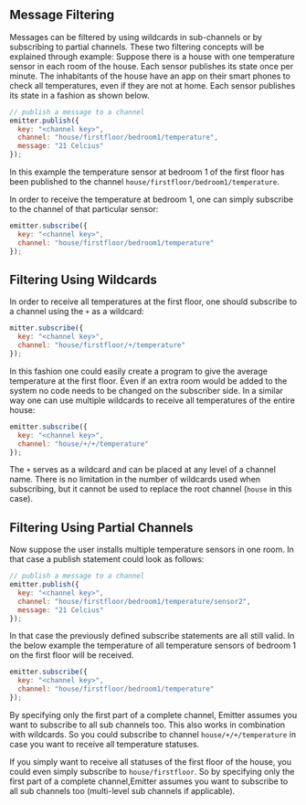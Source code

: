 ## Message Filtering

Messages can be filtered by using wildcards in sub-channels or by subscribing to partial channels. These two filtering concepts will be explained through example: Suppose there is a house with one temperature sensor in each room of the house. Each sensor publishes its state once per minute. The inhabitants of the house have an app on their smart phones to check all temperatures, even if they are not at home.  Each sensor publishes its state in a fashion as shown below.

```javascript
// publish a message to a channel
emitter.publish({
  key: "<channel key>",
  channel: "house/firstfloor/bedroom1/temperature",
  message: "21 Celcius"
});
```

In this example the temperature sensor at bedroom 1 of the first floor has been published to the channel `house/firstfloor/bedroom1/temperature`. 

In order to receive the temperature at bedroom 1, one can simply subscribe to the channel of that particular sensor: 

```javascript
emitter.subscribe({
  key: "<channel key>",
  channel: "house/firstfloor/bedroom1/temperature"
});
```

## Filtering Using Wildcards

In order to receive all temperatures at the first floor, one should subscribe to a channel using the `+` as a wildcard:

```javascript
mitter.subscribe({
  key: "<channel key>",
  channel: "house/firstfloor/+/temperature"
}); 
```

In this fashion one could easily create a program to give the average temperature at the first floor. Even if an extra room would be added to the system no code needs to be changed on the subscriber side. In a similar way one can use multiple wildcards to receive all temperatures of the entire house:

```javascript
emitter.subscribe({
  key: "<channel key>",
  channel: "house/+/+/temperature"
});
```

The `+` serves as a wildcard and can be placed at any level of a channel name. There is no limitation in the number of wildcards used when subscribing, but it cannot be used to replace the root channel (`house` in this case).

## Filtering Using Partial Channels

Now suppose the user installs multiple temperature sensors in one room. In that case a publish statement could look as follows: 

```javascript
// publish a message to a channel
emitter.publish({
  key: "<channel key>",
  channel: "house/firstfloor/bedroom1/temperature/sensor2",
  message: "21 Celcius"
});
```

In that case the previously defined subscribe statements are all still valid. In the below example the temperature of all temperature sensors of bedroom 1 on the first floor will be received.  

```javascript
emitter.subscribe({
  key: "<channel key>",
  channel: "house/firstfloor/bedroom1/temperature"
});
```
By specifying only the first part of a complete channel, Emitter assumes you want to subscribe to all sub channels too. This also works in combination with wildcards. So you could subscribe to channel `house/+/+/temperature` in case you want to receive all temperature statuses.

If you simply want to receive all statuses of the first floor of the house, you could even simply subscribe to `house/firstfloor`. So by specifying only the first part of a complete channel,Emitter assumes you want to subscribe to all sub channels too (multi-level sub channels if applicable).


